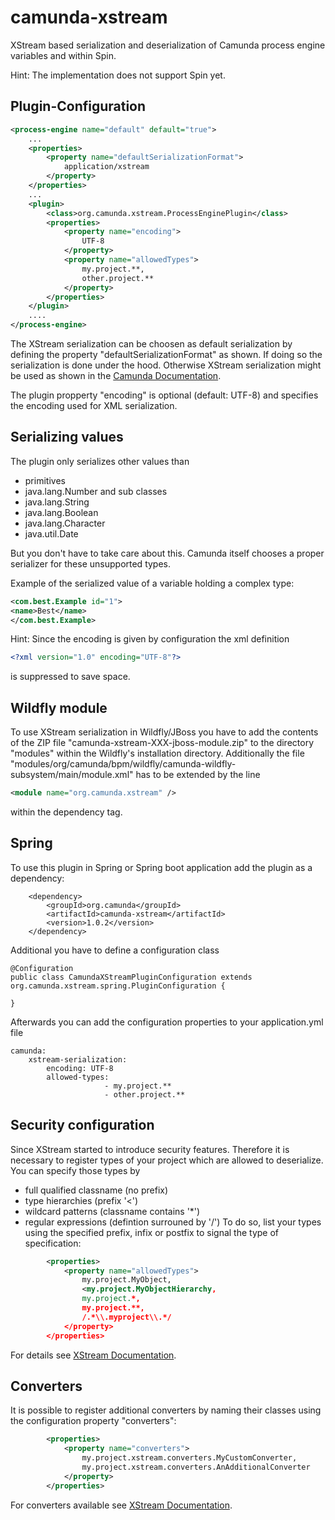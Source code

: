 # camunda-xstream
XStream based serialization and deserialization of Camunda process engine variables and within Spin.

Hint: The implementation does not support Spin yet.

Plugin-Configuration
--------------------

```xml
<process-engine name="default" default="true">
    ...
    <properties>
        <property name="defaultSerializationFormat">
            application/xstream
        </property>
    </properties>
    ...
    <plugin>
        <class>org.camunda.xstream.ProcessEnginePlugin</class>
        <properties>
            <property name="encoding">
                UTF-8
            </property>
            <property name="allowedTypes">
                my.project.**,
                other.project.**
            </property>
        </properties>
    </plugin>
    ....
</process-engine>
```

The XStream serialization can be choosen as default serialization by defining the property "defaultSerializationFormat" as shown. If doing so the serialization is done under the hood. Otherwise
XStream serialization might be used as shown in the [Camunda Documentation](https://docs.camunda.org/manual/7.4/user-guide/process-engine/variables/#object-value-serialization).

The plugin propperty "encoding" is optional (default: UTF-8) and specifies the encoding used for XML serialization.

Serializing values
------------------

The plugin only serializes other values than
 * primitives
 * java.lang.Number and sub classes
 * java.lang.String
 * java.lang.Boolean
 * java.lang.Character
 * java.util.Date

But you don't have to take care about this. Camunda itself chooses a proper serializer for these unsupported types.

Example of the serialized value of a variable holding a complex type:
```xml
<com.best.Example id="1">
<name>Best</name>
</com.best.Example>
```

Hint: Since the encoding is given by configuration the xml definition
```xml
<?xml version="1.0" encoding="UTF-8"?>
```
is suppressed to save space.

Wildfly module
--------------

To use XStream serialization in Wildfly/JBoss you have to add the contents of the ZIP file "camunda-xstream-XXX-jboss-module.zip" to the directory "modules" within the Wildfly's installation directory. Additionally the file "modules/org/camunda/bpm/wildfly/camunda-wildfly-subsystem/main/module.xml" has to be extended by the line
```xml
<module name="org.camunda.xstream" />
```
within the dependency tag.

Spring
------

To use this plugin in Spring or Spring boot application add the plugin as a dependency:

```
	<dependency>
		<groupId>org.camunda</groupId>
		<artifactId>camunda-xstream</artifactId>
		<version>1.0.2</version>
	</dependency>
```

Additional you have to define a configuration class


```
@Configuration
public class CamundaXStreamPluginConfiguration extends org.camunda.xstream.spring.PluginConfiguration {

}
```

Afterwards you can add the configuration properties to your application.yml file

```
camunda:
	xstream-serialization:
		encoding: UTF-8
		allowed-types:
                     - my.project.**
                     - other.project.**
```


Security configuration
----------------------

Since XStream started to introduce security features. Therefore it is necessary to register types of your project which are allowed to deserialize. You can specify those types by
 * full qualified classname (no prefix)
 * type hierarchies (prefix '<')
 * wildcard patterns (classname contains '*')
 * regular expressions (defintion surrouned by '/')
To do so, list your types using the specified prefix, infix or postfix to signal the type of specification:

```xml
        <properties>
            <property name="allowedTypes">
                my.project.MyObject,
                <my.project.MyObjectHierarchy,
                my.project.*,
                my.project.**,
                /.*\\.myproject\\.*/
            </property>
        </properties>
```

For details see [XStream Documentation](http://x-stream.github.io/security.html).

Converters
----------

It is possible to register additional converters by naming their classes using the configuration property "converters":

```xml
        <properties>
            <property name="converters">
                my.project.xstream.converters.MyCustomConverter,
                my.project.xstream.converters.AnAdditionalConverter
            </property>
        </properties>
```

For converters available see [XStream Documentation](http://x-stream.github.io/converters.html).

